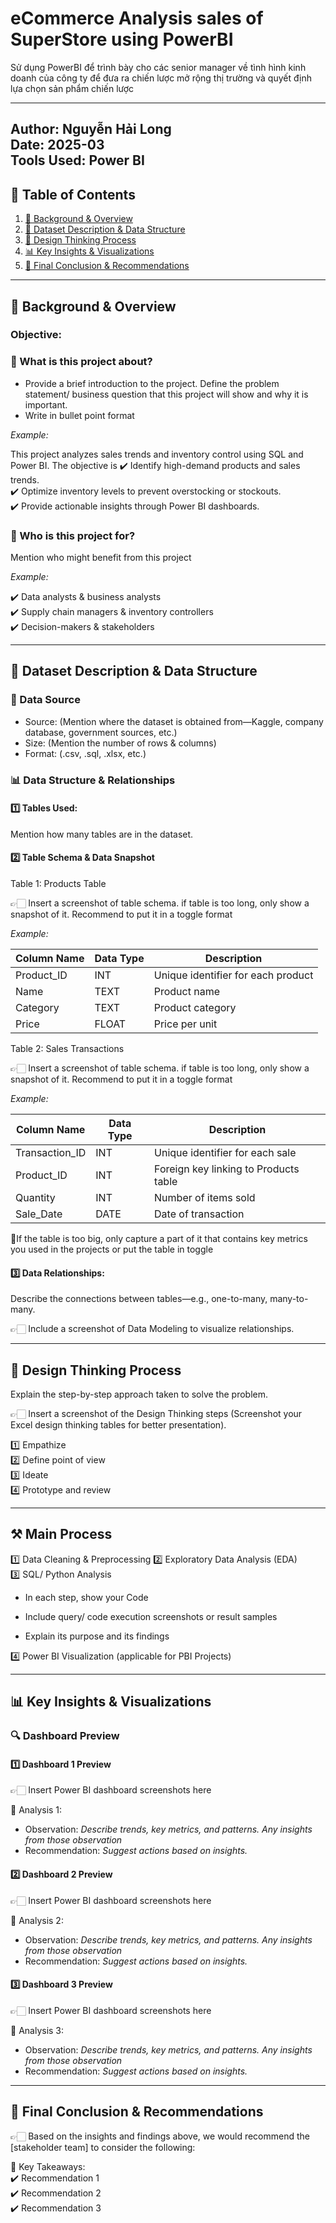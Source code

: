 # eCommerce Analysis sales of SuperStore using PowerBI
Sử dụng PowerBI để trình bày cho các senior manager về tình hình kinh doanh của công ty để đưa ra chiến lược mở rộng thị trường và quyết định lựa chọn sản phẩm chiến lược

---
 
Author: Nguyễn Hải Long  
Date: 2025-03   
Tools Used: Power BI  
---

## 📑 Table of Contents  
1. [📌 Background & Overview](#-background--overview)  
2. [📂 Dataset Description & Data Structure](#-dataset-description--data-structure)  
3. [🧠 Design Thinking Process](#-design-thinking-process)  
4. [📊 Key Insights & Visualizations](#-key-insights--visualizations)  
5. [🔎 Final Conclusion & Recommendations](#-final-conclusion--recommendations)

---

## 📌 Background & Overview  

### Objective:
### 📖 What is this project about? 
 
- Provide a brief introduction to the project. Define the problem statement/ business question that this project will show and why it is important.
- Write in bullet point format

 _Example:_

 This project analyzes sales trends and inventory control using SQL and Power BI. The objective is
✔️ Identify high-demand products and sales trends.  
✔️ Optimize inventory levels to prevent overstocking or stockouts.  
✔️ Provide actionable insights through Power BI dashboards.  

### 👤 Who is this project for?  

Mention who might benefit from this project 

 _Example:_

✔️ Data analysts & business analysts  
✔️ Supply chain managers & inventory controllers  
✔️ Decision-makers & stakeholders  

---

## 📂 Dataset Description & Data Structure  

### 📌 Data Source  
- Source: (Mention where the dataset is obtained from—Kaggle, company database, government sources, etc.)  
- Size: (Mention the number of rows & columns)  
- Format: (.csv, .sql, .xlsx, etc.)  

### 📊 Data Structure & Relationships  

#### 1️⃣ Tables Used:  
Mention how many tables are in the dataset.  

#### 2️⃣ Table Schema & Data Snapshot  

Table 1: Products Table  

👉🏻 Insert a screenshot of table schema. if table is too long, only show a snapshot of it. Recommend to put it in a toggle format

 _Example:_

| Column Name | Data Type | Description |  
|-------------|----------|-------------|  
| Product_ID  | INT      | Unique identifier for each product |  
| Name        | TEXT     | Product name |  
| Category    | TEXT     | Product category |  
| Price       | FLOAT    | Price per unit |  



Table 2: Sales Transactions  

👉🏻 Insert a screenshot of table schema. if table is too long, only show a snapshot of it. Recommend to put it in a toggle format


 _Example:_

| Column Name    | Data Type | Description |  
|---------------|----------|-------------|  
| Transaction_ID | INT      | Unique identifier for each sale |  
| Product_ID     | INT      | Foreign key linking to Products table |  
| Quantity       | INT      | Number of items sold |  
| Sale_Date      | DATE     | Date of transaction |  


📌If the table is too big, only capture a part of it that contains key metrics you used in the projects or put the table in toggle

#### 3️⃣ Data Relationships:  
Describe the connections between tables—e.g., one-to-many, many-to-many.  

👉🏻 Include a screenshot of Data Modeling to visualize relationships.  

---

## 🧠 Design Thinking Process  

Explain the step-by-step approach taken to solve the problem.  

👉🏻 Insert a screenshot of the Design Thinking steps (Screenshot your Excel design thinking tables for better presentation).  

1️⃣ Empathize  
2️⃣ Define point of view  
3️⃣ Ideate  
4️⃣ Prototype and review  

---

## ⚒️ Main Process

1️⃣ Data Cleaning & Preprocessing 
2️⃣ Exploratory Data Analysis (EDA)  
3️⃣ SQL/ Python Analysis 

- In each step, show your Code

- Include query/ code execution screenshots or result samples

- Explain its purpose and its findings


4️⃣ Power BI Visualization  (applicable for PBI Projects)

---

## 📊 Key Insights & Visualizations  

### 🔍 Dashboard Preview  

#### 1️⃣ Dashboard 1 Preview  
👉🏻 Insert Power BI dashboard screenshots here  

📌 Analysis 1:  
- Observation: _Describe trends, key metrics, and patterns. Any insights from those observation_  
- Recommendation: _Suggest actions based on insights._  

#### 2️⃣ Dashboard 2 Preview  
👉🏻 Insert Power BI dashboard screenshots here

📌 Analysis 2:   
- Observation: _Describe trends, key metrics, and patterns. Any insights from those observation_  
- Recommendation: _Suggest actions based on insights._  

#### 3️⃣ Dashboard 3 Preview  
👉🏻 Insert Power BI dashboard screenshots here  

📌 Analysis 3:  
- Observation: _Describe trends, key metrics, and patterns. Any insights from those observation_  
- Recommendation: _Suggest actions based on insights._  

---

## 🔎 Final Conclusion & Recommendations  

👉🏻 Based on the insights and findings above, we would recommend the [stakeholder team] to consider the following:  

📌 Key Takeaways:  
✔️ Recommendation 1  
✔️ Recommendation 2  
✔️ Recommendation 3
